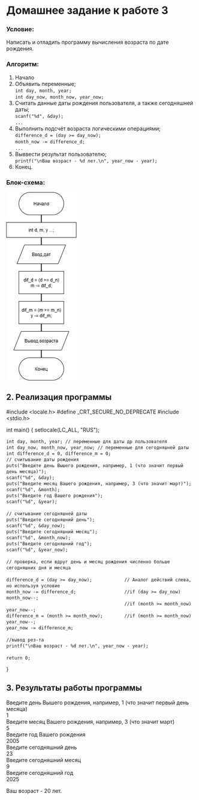 # Домашнее задание к работе 3

### Условие:
Написать и отладить программу вычисления возраста по дате рождения.

### Алгоритм:
1. Начало      
2. Объявить переменные;        
	`int day, month, year;`  
	 `int day_now, month_now, year_now;`   
3. Считать данные даты рождения пользователя, а также сегодняшней даты;      
	`scanf("%d", &day);`    
	 `...`   
4. Выполнить подсчёт возраста логическими операциями;  
	`difference_d = (day >= day_now);`  
	`month_now -= difference_d;`  
    `...`  
5. Выввести результат пользователю;  
    `printf("\nВаш возраст - %d лет.\n", year_now - year);`  
5. Конец.    

### Блок-схема:

![Блок-схема](./Блок_схема.png)

## 2. Реализация программы 

#include <locale.h>
#define _CRT_SECURE_NO_DEPRECATE
#include <stdio.h>

int main()
{
	setlocale(LC_ALL, "RUS");

	int day, month, year; // переменные для даты др пользователя
	int day_now, month_now, year_now; // переменные для сегодняшней даты
	int difference_d = 0, difference_m = 0;
	// считывание даты рождения
	puts("Введите день Вышего рождения, например, 1 (что значит первый день месяца)");
	scanf("%d", &day);
	puts("Введите месяц Вашего рождения, например, 3 (что значит март)");
	scanf("%d", &month);
	puts("Введите год Вашего рождения");
	scanf("%d", &year);

	// считывание сегодняшней даты
	puts("Введите сегодняшний день");
	scanf("%d", &day_now);
	puts("Введите сегодняшний месяц");
	scanf("%d", &month_now);
	puts("Введите сегодняшний год");
	scanf("%d", &year_now);

	// проверка, если вдруг день и месяц рождения численно больше сегодняшних дня и месяца

	difference_d = (day >= day_now);			// Аналог действий слева, но используя условие
	month_now -= difference_d;					//if (day >= day_now) month_now--;
												//if (month >= month_now) year_now--;
	difference_m = (month >= month_now);		//if (month >= month_now) year_now--;
	year_now -= difference_m;					

	//вывод рез-та
	printf("\nВаш возраст - %d лет.\n", year_now - year);

	return 0;
}

## 3. Результаты работы программы

Введите день Вышего рождения, например, 1 (что значит первый день месяца)  
1  
Введите месяц Вашего рождения, например, 3 (что значит март)  
5  
Введите год Вашего рождения  
2005  
Введите сегодняшний день  
23  
Введите сегодняшний месяц  
9  
Введите сегодняшний год  
2025  
  
Ваш возраст - 20 лет.  